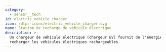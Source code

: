 ```yaml
---
category:
  - sensor__tech
id: electric_vehicle_charger
icon: /dtpr-icons/electric_vehicle_charger.svg
name: Station de recharge de véhicule électrique
description: >-
  Un chargeur de véhicule électrique (chargeur EV) fournit de l'énergie pour
  recharger les véhicules électriques rechargeables.
---
```


